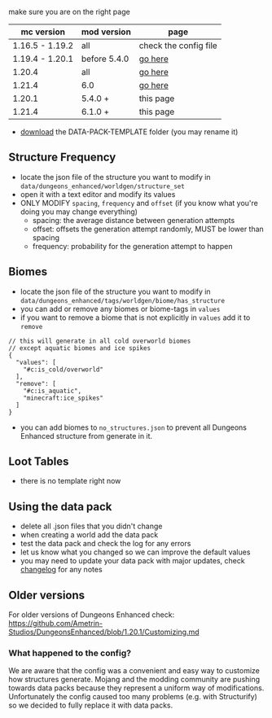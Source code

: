 make sure you are on the right page

| mc version      | mod version  | page                                                                                      |
|-----------------|--------------|-------------------------------------------------------------------------------------------|
| 1.16.5 - 1.19.2 | all          | check the config file                                                                     |
| 1.19.4 - 1.20.1 | before 5.4.0 | [go here](https://github.com/Ametrin-Studios/DungeonsEnhanced/blob/1.20.1/customizing.md) |
| 1.20.4          | all          | [go here](https://github.com/Ametrin-Studios/DungeonsEnhanced/blob/1.20.1/customizing.md) |
| 1.21.4          | 6.0          | [go here](https://github.com/Ametrin-Studios/DungeonsEnhanced/blob/1.20.1/customizing.md) |
| 1.20.1          | 5.4.0 +      | this page                                                                                 |
| 1.21.4          | 6.1.0 +      | this page                                                                                 |


- [download](https://download-directory.github.io/?url=https%3A%2F%2Fgithub.com%2FAmetrin-Studios%2FDungeonsEnhanced%2Ftree%2Fmaster%2FDATA-PACK-TEMPLATE) the DATA-PACK-TEMPLATE folder (you may rename it)

## Structure Frequency
- locate the json file of the structure you want to modify in `data/dungeons_enhanced/worldgen/structure_set`
- open it with a text editor and modify its values
- ONLY MODIFY `spacing`, `frequency` and `offset` (if you know what you're doing you may change everything)
  - spacing: the average distance between generation attempts
  - offset: offsets the generation attempt randomly, MUST be lower than spacing
  - frequency: probability for the generation attempt to happen

## Biomes
- locate the json file of the structure you want to modify in `data/dungeons_enhanced/tags/worldgen/biome/has_structure`
- you can add or remove any biomes or biome-tags in `values`
- if you want to remove a biome that is not explicitly in `values` add it to `remove`
```json5
// this will generate in all cold overworld biomes
// except aquatic biomes and ice spikes
{
  "values": [
    "#c:is_cold/overworld"
  ],
  "remove": [
    "#c:is_aquatic",
    "minecraft:ice_spikes"
  ]
}
```
- you can add biomes to `no_structures.json` to prevent all Dungeons Enhanced structure from generate in it.

## Loot Tables
- there is no template right now

## Using the data pack
- delete all .json files that you didn't change
- when creating a world add the data pack
- test the data pack and check the log for any errors
- let us know what you changed so we can improve the default values
- you may need to update your data pack with major updates, check [changelog](https://github.com/Ametrin-Studios/DungeonsEnhanced/blob/master/changelog.md) for any notes

## Older versions
For older versions of Dungeons Enhanced check: https://github.com/Ametrin-Studios/DungeonsEnhanced/blob/1.20.1/Customizing.md

### What happened to the config?
We are aware that the config was a convenient and easy way to customize how structures generate.
Mojang and the modding community are pushing towards data packs because they represent a uniform way of modifications.
Unfortunately the config caused too many problems (e.g. with Structurify) so we decided to fully replace it with data packs.
